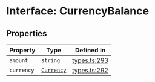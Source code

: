 # Interface: CurrencyBalance

## Properties

| Property | Type | Defined in |
| ------ | ------ | ------ |
| `amount` | `string` | [types.ts:293](https://github.com/monerium/js-monorepo/blob/main/packages/sdk/src/types.ts#L293) |
| `currency` | [`Currency`](/docs/packages/sdk/enumerations/Currency.md) | [types.ts:292](https://github.com/monerium/js-monorepo/blob/main/packages/sdk/src/types.ts#L292) |
